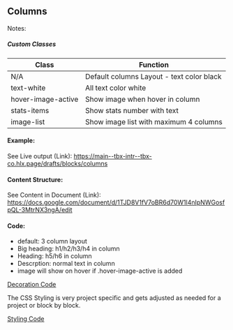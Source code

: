 ## Columns

Notes:

##### Custom Classes 
|  Class | Function   |  
|--------|------------|
| N/A | Default columns Layout - text color black |  
| text-white | All text color white |
| hover-image-active | Show image when hover in column |
| stats-items | Show stats number with text |
| image-list | Show image list with maximum 4 columns |

#### Example:
See Live output (Link):
https://main--tbx-intr--tbx-co.hlx.page/drafts/blocks/columns

#### Content Structure:

See Content in Document (Link):
https://docs.google.com/document/d/1TJD8V1fV7oBR6d70W1l4nIpNWGosfpQL-3MtrNX3ngA/edit

#### Code:
- default: 3 column layout
- Big heading: h1/h2/h3/h4 in column
- Heading: h5/h6 in column
- Descrption: normal text in column
- image will show on hover if .hover-image-active is added

[Decoration Code](columns.js)

The CSS Styling is very project specific and gets adjusted as needed for a project or block by block.

[Styling Code](columns.css)